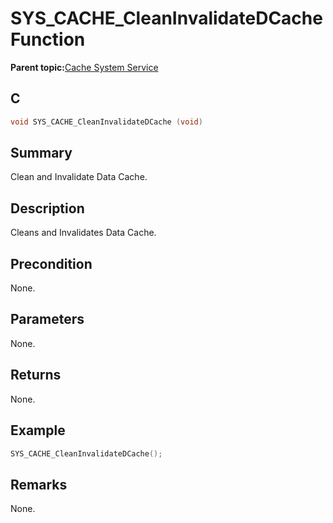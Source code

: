 # SYS\_CACHE\_CleanInvalidateDCache Function

**Parent topic:**[Cache System Service](GUID-4522BF0A-636F-448D-B87F-2342F8CBEB00.md)

## C

```c
void SYS_CACHE_CleanInvalidateDCache (void)
```

## Summary

Clean and Invalidate Data Cache.

## Description

Cleans and Invalidates Data Cache.

## Precondition

None.

## Parameters

None.

## Returns

None.

## Example

```c
SYS_CACHE_CleanInvalidateDCache();
```

## Remarks

None.

